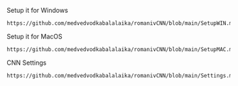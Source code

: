 






Setup it for Windows 
  
    https://github.com/medvedvodkabalalaika/romanivCNN/blob/main/SetupWIN.md

Setup it for MacOS
  
    https://github.com/medvedvodkabalalaika/romanivCNN/blob/main/SetupMAC.md

CNN Settings

    https://github.com/medvedvodkabalalaika/romanivCNN/blob/main/Settings.md
